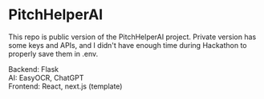 # PitchHelperAI

This repo is public version of the PitchHelperAI project. Private version has some keys and APIs, and I didn't have enough time during Hackathon to properly save them in .env.

Backend: Flask  
AI: EasyOCR, ChatGPT  
Frontend: React, next.js (template)
